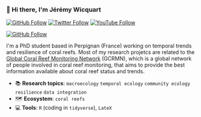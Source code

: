 ### :wave: Hi there, I'm Jérémy Wicquart

[![GitHub Follow](https://img.shields.io/github/followers/JWicquart?label=Github&style=social)](https://github.com/JWicquart)
[![Twitter Follow](https://img.shields.io/twitter/follow/JeremyWicquart?label=Twitter&style=social)](https://twitter.com/JeremyWicquart)
[![YouTube Follow](https://img.shields.io/youtube/channel/subscribers/UC4Dsz4d2fQp5eYm-2OA8LAg?label=YouTube&style=social)](https://www.youtube.com/channel/UC4Dsz4d2fQp5eYm-2OA8LAg)


[![GitHub Follow](https://img.shields.io/badge/-Scholar-61DAFB?logo=react&logoColor=white)](https://www.youtube.com/channel/UC4Dsz4d2fQp5eYm-2OA8LAg)



I'm a PhD student based in Perpignan (France) working on temporal trends and resilience of coral reefs. Most of my research projetcs are related to the [Global Coral Reef Monitoring Network](https://gcrmn.net/) (GCRMN), which is a global network of people involved in coral reef monitoring, that aims to provide the best information available about coral reef status and trends.

* :books: **Research topics**: `macroecology` `temporal ecology` `community ecology` `resilience` `data integration` 
* :world_map: **Ecosystem**: `coral reefs`
* :computer: **Tools**: `R` (coding in `tidyverse`), `LateX`
